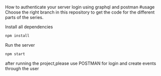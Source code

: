 How to authenticate your server login using graphql and postman
#usage
Choose the right branch in this repository to get the code for the different parts of the series.

Install all dependencies
```sh
npm install
```

Run the server
```sh
npm start
```


after running the project,please use 
                               POSTMAN for login and  create events through the user

